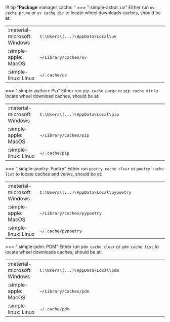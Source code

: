 
!!! tip "**Package** manager cache: "
    === ":simple-astral: uv"
        Either run `uv cache prune` or `uv cache dir` to locate wheel downloads caches, should be at:
        <table>
            <tbody class="slim-table">
                <tr>
                    <td style="width: 20%">:material-microsoft: Windows</td>
                    <td><kbd>C:\\Users\\(...)\\AppData\\Local\\uv</kbd></td>
                </tr>
                <tr>
                    <td>:simple-apple: MacOS</td>
                    <td><kbd>~/Library/Caches/uv</kbd></td>
                </tr>
                <tr>
                    <td>:simple-linux: Linux</td>
                    <td><kbd>~/.cache/uv</kbd></td>
                </tr>
            </tbody>
        </table>
    === ":simple-python: Pip"
        Either run `pip cache purge` or `pip cache dir` to locate wheel download caches, should be at:
        <table>
            <tbody class="slim-table">
                <tr>
                    <td style="width: 20%">:material-microsoft: Windows</td>
                    <td><kbd>C:\\Users\\(...)\\AppData\\Local\\pip</kbd></td>
                </tr>
                <tr>
                    <td>:simple-apple: MacOS</td>
                    <td><kbd>~/Library/Caches/pip</kbd></td>
                </tr>
                <tr>
                    <td>:simple-linux: Linux</td>
                    <td><kbd>~/.cache/pip</kbd></td>
                </tr>
            </tbody>
        </table>
    === ":simple-poetry: Poetry"
        Either run `poetry cache clear` or `poetry cache list` to locate caches and venvs, should be at:
        <table>
            <tbody class="slim-table">
                <tr>
                    <td style="width: 20%">:material-microsoft: Windows</td>
                    <td><kbd>C:\\Users\\(...)\\AppData\\Local\\pypoetry</kbd></td>
                </tr>
                <tr>
                    <td>:simple-apple: MacOS</td>
                    <td><kbd>~/Library/Caches/pypoetry</kbd></td>
                </tr>
                <tr>
                    <td>:simple-linux: Linux</td>
                    <td><kbd>~/.cache/pypoetry</kbd></td>
                </tr>
            </tbody>
        </table>
    === ":simple-pdm: PDM"
        Either run `pdm cache clear` or `pdm cache list` to locate wheel downloads caches, should be at:
        <table>
            <tbody class="slim-table">
                <tr>
                    <td style="width: 20%">:material-microsoft: Windows</td>
                    <td><kbd>C:\\Users\\(...)\\AppData\\Local\\pdm</kbd></td>
                </tr>
                <tr>
                    <td>:simple-apple: MacOS</td>
                    <td><kbd>~/Library/Caches/pdm</kbd></td>
                </tr>
                <tr>
                    <td>:simple-linux: Linux</td>
                    <td><kbd>~/.cache/pdm</kbd></td>
                </tr>
            </tbody>
        </table>

